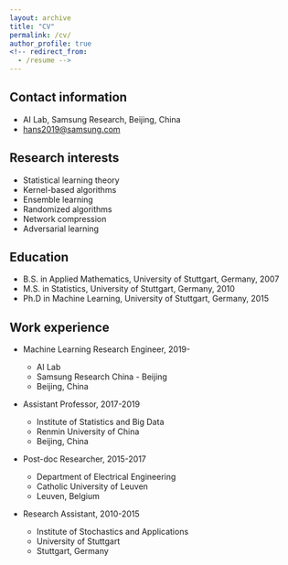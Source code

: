 ```yaml
---
layout: archive
title: "CV"
permalink: /cv/
author_profile: true
<!-- redirect_from:
  - /resume -->
---
```


<!-- {% include base_path %} -->

## Contact information

* AI Lab, Samsung Research, Beijing, China
* hans2019@samsung.com

## Research interests

* Statistical learning theory
* Kernel-based algorithms
* Ensemble learning 
* Randomized algorithms
* Network compression
* Adversarial learning

## Education

* B.S. in Applied Mathematics, University of Stuttgart, Germany, 2007
* M.S. in Statistics, University of Stuttgart, Germany, 2010
* Ph.D in Machine Learning, University of Stuttgart, Germany, 2015

## Work experience

* Machine Learning Research Engineer, 2019-
  * AI Lab
  * Samsung Research China - Beijing
  * Beijing, China

* Assistant Professor, 2017-2019
  * Institute of Statistics and Big Data
  * Renmin University of China
  * Beijing, China

* Post-doc Researcher, 2015-2017
  * Department of Electrical Engineering
  * Catholic University of Leuven
  * Leuven, Belgium

* Research Assistant, 2010-2015
  * Institute of Stochastics and Applications
  * University of Stuttgart
  * Stuttgart, Germany
  

<!-- ## Publications

  <ul>{% for post in site.publications %}
    {% include archive-single-cv.html %}
  {% endfor %}</ul>
  
## Teaching

  <ul>{% for post in site.teaching %}
    {% include archive-single-cv.html %}
  {% endfor %}</ul>
   -->
